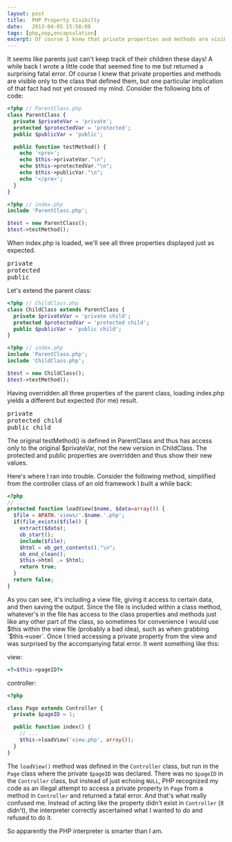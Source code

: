```yaml
---
layout: post
title:  PHP Property Visibilty
date:   2013-04-05 15:58:00
tags: [php,oop,encapsulation]
excerpt: Of course I knew that private properties and methods are visible only to the class that defined them, but one particular implication of that fact had not yet crossed my mind.
---
```

It seems like parents just can't keep track of their children these days! A while back I wrote a little code that seemed fine to me but returned a surprising fatal error. Of course I knew that private properties and methods are visible only to the class that defined them, but one particular implication of that fact had not yet crossed my mind. Consider the following bits of code:

```php
<?php // ParentClass.php
class ParentClass {
  private $privateVar = 'private';
  protected $protectedVar = 'protected';
  public $publicVar = 'public';

  public function testMethod() {
    echo '<pre>';
    echo $this->privateVar."\n";
    echo $this->protectedVar."\n";
    echo $this->publicVar."\n";
    echo '</pre>';
  }
}

```

```php
<?php // index.php
include 'ParentClass.php';

$test = new ParentClass();
$test->testMethod();
```

When index.php is loaded, we'll see all three properties displayed just as expected.
<pre>private
protected
public</pre>

Let's extend the parent class:

```php
<?php // ChildClass.php
class ChildClass extends ParentClass {
  private $privateVar = 'private child';
  protected $protectedVar = 'protected child';
  public $publicVar = 'public child';
}
```

```php
<?php // index.php
include 'ParentClass.php';
include 'ChildClass.php';

$test = new ChildClass();
$test->testMethod();
```

Having overridden all three properties of the parent class, loading index.php yields a different but expected (for me) result.
<pre>private
protected child
public child</pre>

The original testMethod() is defined in ParentClass and thus has access only to the original $privateVar, not the new version in ChildClass. The protected and public properties are overridden and thus show their new values.

Here's where I ran into trouble. Consider the following method, simplified from the controller class of an old framework I built a while back:

```php
<?php
// ...
protected function loadView($name, $data=array()) {
  $file = APATH.'views/'.$name.'.php';
  if(file_exists($file)) {
    extract($data);
    ob_start();
    include($file);
    $html = ob_get_contents()."\n";
    ob_end_clean();
    $this->html .= $html;
    return true;
  }
  return false;
}
```

As you can see, it's including a view file, giving it access to certain data, and then saving the output. Since the file is included within a class method, whatever's in the file has access to the class properties and methods just like any other part of the class, so sometimes for convenience I would use $this within the view file (probably a bad idea), such as when grabbing `$this->user`. Once I tried accessing a private property from the view and was surprised by the accompanying fatal error. It went something like this:

view:

```php
<?=$this->pageID?>
```

controller:

```php
<?php

class Page extends Controller {
  private $pageID = 1;

  public function index() {
    // ...
    $this->loadView('view.php', array());
  }
}
```

The `loadView()` method was defined in the `Controller` class, but run in the `Page` class where the private `$pageID` was declared. There was no `$pageID` in the `Controller` class, but instead of just echoing `NULL`, PHP recognized my code as an illegal attempt to access a private property in `Page` from a method in `Controller` and returned a fatal error. And that's what really confused me. Instead of acting like the property didn't exist in `Controller` (it didn't), the interpreter correctly ascertained what I wanted to do and refused to do it.

So apparently the PHP interpreter is smarter than I am.